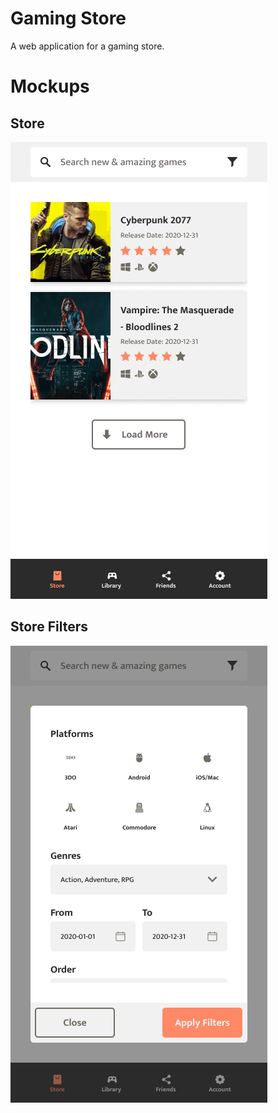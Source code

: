 # Gaming Store
A web application for a gaming store.

# Mockups

## Store
![Store mockup](docs/mockups/store.jpg)

## Store Filters
![Store with filters mockup](docs/mockups/store-filters.jpg)
